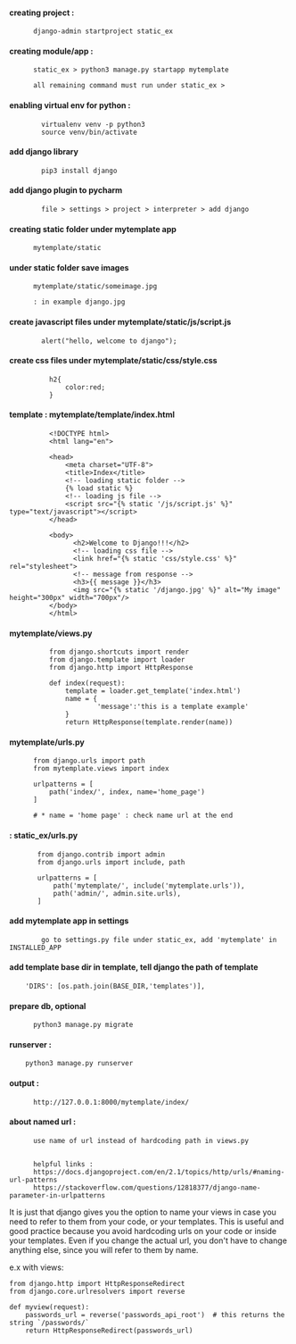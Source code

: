 #### creating project :

          django-admin startproject static_ex

#### creating module/app :

          static_ex > python3 manage.py startapp mytemplate

          all remaining command must run under static_ex >


#### enabling virtual env for python :

            virtualenv venv -p python3
            source venv/bin/activate


#### add django library

	        pip3 install django
	

#### add django plugin to pycharm

	        file > settings > project > interpreter > add django



#### creating static folder under mytemplate app

          mytemplate/static


#### under static folder save images

          mytemplate/static/someimage.jpg 

          : in example django.jpg


#### create javascript files under mytemplate/static/js/script.js

            alert("hello, welcome to django");



#### create css files under mytemplate/static/css/style.css

              h2{
                  color:red;
              }


#### template : mytemplate/template/index.html

              <!DOCTYPE html>
              <html lang="en">

              <head>
                  <meta charset="UTF-8">
                  <title>Index</title>
                  <!-- loading static folder -->
                  {% load static %}         
                  <!-- loading js file -->
                  <script src="{% static '/js/script.js' %}" type="text/javascript"></script>
              </head>

              <body>
                    <h2>Welcome to Django!!!</h2>
                    <!-- loading css file -->
                    <link href="{% static 'css/style.css' %}" rel="stylesheet">                
                    <!-- message from response -->
                    <h3>{{ message }}</h3>                
                    <img src="{% static '/django.jpg' %}" alt="My image" height="300px" width="700px"/>
              </body>
              </html>


#### mytemplate/views.py

              from django.shortcuts import render
              from django.template import loader
              from django.http import HttpResponse

              def index(request):
                  template = loader.get_template('index.html')
                  name = {
                          'message':'this is a template example'
                  }
                  return HttpResponse(template.render(name))	


#### mytemplate/urls.py

          from django.urls import path
          from mytemplate.views import index

          urlpatterns = [    
              path('index/', index, name='home_page')    
          ]

          # * name = 'home page' : check name url at the end 



#### : static_ex/urls.py

           from django.contrib import admin
           from django.urls import include, path

           urlpatterns = [
               path('mytemplate/', include('mytemplate.urls')),
               path('admin/', admin.site.urls),
           ]




#### add mytemplate app in settings

            go to settings.py file under static_ex, add 'mytemplate' in INSTALLED_APP



#### add template base dir in template, tell django the path of template

  	    'DIRS': [os.path.join(BASE_DIR,'templates')],



#### prepare db, optional

          python3 manage.py migrate  



#### runserver :

        python3 manage.py runserver


#### output :

          http://127.0.0.1:8000/mytemplate/index/



#### about named url :

          use name of url instead of hardcoding path in views.py


          helpful links : 
          https://docs.djangoproject.com/en/2.1/topics/http/urls/#naming-url-patterns
          https://stackoverflow.com/questions/12818377/django-name-parameter-in-urlpatterns

It is just that django gives you the option to name your views in case you need to refer to them from your code, or your templates. This is useful and good practice because you avoid hardcoding urls on your code or inside your templates. 
Even if you change the actual url, you don't have to change anything else, since you will refer to them by name.

e.x with views:

    from django.http import HttpResponseRedirect
    from django.core.urlresolvers import reverse

    def myview(request):
        passwords_url = reverse('passwords_api_root')  # this returns the string `/passwords/`
        return HttpResponseRedirect(passwords_url)
